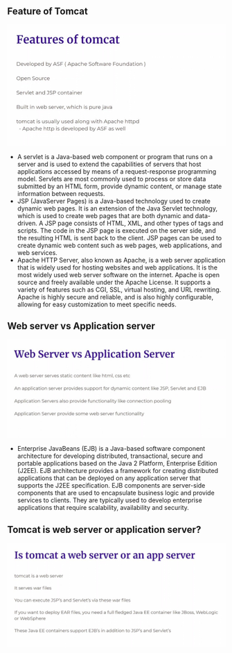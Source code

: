 ## **Feature of Tomcat**

![Alt features](pic/01.jpg)

- A servlet is a Java-based web component or program that runs on a server and is used to extend the capabilities of servers that host applications accessed by means of a request-response programming model. Servlets are most commonly used to process or store data submitted by an HTML form, provide dynamic content, or manage state information between requests.
- JSP (JavaServer Pages) is a Java-based technology used to create dynamic web pages. It is an extension of the Java Servlet technology, which is used to create web pages that are both dynamic and data-driven. A JSP page consists of HTML, XML, and other types of tags and scripts. The code in the JSP page is executed on the server side, and the resulting HTML is sent back to the client. JSP pages can be used to create dynamic web content such as web pages, web applications, and web services.
- Apache HTTP Server, also known as Apache, is a web server application that is widely used for hosting websites and web applications. It is the most widely used web server software on the internet. Apache is open source and freely available under the Apache License. It supports a variety of features such as CGI, SSL, virtual hosting, and URL rewriting. Apache is highly secure and reliable, and is also highly configurable, allowing for easy customization to meet specific needs.

## **Web server vs Application server**

![Alt web vs app](pic/02.jpg)

- Enterprise JavaBeans (EJB) is a Java-based software component architecture for developing distributed, transactional, secure and portable applications based on the Java 2 Platform, Enterprise Edition (J2EE). EJB architecture provides a framework for creating distributed applications that can be deployed on any application server that supports the J2EE specification. EJB components are server-side components that are used to encapsulate business logic and provide services to clients. They are typically used to develop enterprise applications that require scalability, availability and security.

## **Tomcat is web server or application server?**

![Alt which](pic/03.jpg)
